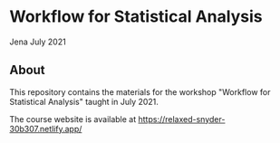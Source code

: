 # Workflow for Statistical Analysis

Jena July 2021

## About

This repository contains the materials for the workshop "Workflow for Statistical Analysis" taught in July 2021.

The course website is available at <https://relaxed-snyder-30b307.netlify.app/>
